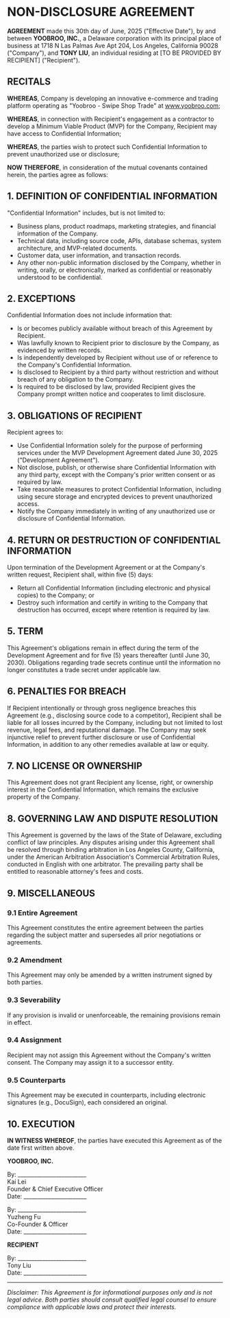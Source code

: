 # NON-DISCLOSURE AGREEMENT

**AGREEMENT** made this 30th day of June, 2025 ("Effective Date"), by and between **YOOBROO, INC.**, a Delaware corporation with its principal place of business at 1718 N Las Palmas Ave Apt 204, Los Angeles, California 90028 ("Company"), and **TONY LIU**, an individual residing at [TO BE PROVIDED BY RECIPIENT] ("Recipient").

## RECITALS

**WHEREAS**, Company is developing an innovative e-commerce and trading platform operating as "Yoobroo - Swipe Shop Trade" at www.yoobroo.com;

**WHEREAS**, in connection with Recipient's engagement as a contractor to develop a Minimum Viable Product (MVP) for the Company, Recipient may have access to Confidential Information;

**WHEREAS**, the parties wish to protect such Confidential Information to prevent unauthorized use or disclosure;

**NOW THEREFORE**, in consideration of the mutual covenants contained herein, the parties agree as follows:

## 1. DEFINITION OF CONFIDENTIAL INFORMATION

"Confidential Information" includes, but is not limited to:
- Business plans, product roadmaps, marketing strategies, and financial information of the Company.
- Technical data, including source code, APIs, database schemas, system architecture, and MVP-related documents.
- Customer data, user information, and transaction records.
- Any other non-public information disclosed by the Company, whether in writing, orally, or electronically, marked as confidential or reasonably understood to be confidential.

## 2. EXCEPTIONS

Confidential Information does not include information that:
- Is or becomes publicly available without breach of this Agreement by Recipient.
- Was lawfully known to Recipient prior to disclosure by the Company, as evidenced by written records.
- Is independently developed by Recipient without use of or reference to the Company's Confidential Information.
- Is disclosed to Recipient by a third party without restriction and without breach of any obligation to the Company.
- Is required to be disclosed by law, provided Recipient gives the Company prompt written notice and cooperates to limit disclosure.

## 3. OBLIGATIONS OF RECIPIENT

Recipient agrees to:
- Use Confidential Information solely for the purpose of performing services under the MVP Development Agreement dated June 30, 2025 ("Development Agreement").
- Not disclose, publish, or otherwise share Confidential Information with any third party, except with the Company's prior written consent or as required by law.
- Take reasonable measures to protect Confidential Information, including using secure storage and encrypted devices to prevent unauthorized access.
- Notify the Company immediately in writing of any unauthorized use or disclosure of Confidential Information.

## 4. RETURN OR DESTRUCTION OF CONFIDENTIAL INFORMATION

Upon termination of the Development Agreement or at the Company's written request, Recipient shall, within five (5) days:
- Return all Confidential Information (including electronic and physical copies) to the Company; or
- Destroy such information and certify in writing to the Company that destruction has occurred, except where retention is required by law.

## 5. TERM

This Agreement's obligations remain in effect during the term of the Development Agreement and for five (5) years thereafter (until June 30, 2030). Obligations regarding trade secrets continue until the information no longer constitutes a trade secret under applicable law.

## 6. PENALTIES FOR BREACH

If Recipient intentionally or through gross negligence breaches this Agreement (e.g., disclosing source code to a competitor), Recipient shall be liable for all losses incurred by the Company, including but not limited to lost revenue, legal fees, and reputational damage. The Company may seek injunctive relief to prevent further disclosure or use of Confidential Information, in addition to any other remedies available at law or equity.

## 7. NO LICENSE OR OWNERSHIP

This Agreement does not grant Recipient any license, right, or ownership interest in the Confidential Information, which remains the exclusive property of the Company.

## 8. GOVERNING LAW AND DISPUTE RESOLUTION

This Agreement is governed by the laws of the State of Delaware, excluding conflict of law principles. Any disputes arising under this Agreement shall be resolved through binding arbitration in Los Angeles County, California, under the American Arbitration Association's Commercial Arbitration Rules, conducted in English with one arbitrator. The prevailing party shall be entitled to reasonable attorney's fees and costs.

## 9. MISCELLANEOUS

### 9.1 Entire Agreement
This Agreement constitutes the entire agreement between the parties regarding the subject matter and supersedes all prior negotiations or agreements.

### 9.2 Amendment
This Agreement may only be amended by a written instrument signed by both parties.

### 9.3 Severability
If any provision is invalid or unenforceable, the remaining provisions remain in effect.

### 9.4 Assignment
Recipient may not assign this Agreement without the Company's written consent. The Company may assign it to a successor entity.

### 9.5 Counterparts
This Agreement may be executed in counterparts, including electronic signatures (e.g., DocuSign), each considered an original.

## 10. EXECUTION

**IN WITNESS WHEREOF**, the parties have executed this Agreement as of the date first written above.

**YOOBROO, INC.**

By: _________________________  
Kai Lei  
Founder & Chief Executive Officer  
Date: _______________________

By: _________________________  
Yuzheng Fu  
Co-Founder & Officer  
Date: _______________________

**RECIPIENT**

By: _________________________  
Tony Liu  
Date: _______________________

---

*Disclaimer: This Agreement is for informational purposes only and is not legal advice. Both parties should consult qualified legal counsel to ensure compliance with applicable laws and protect their interests.*